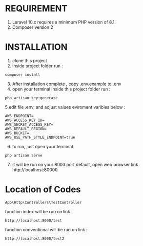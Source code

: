 # REQUIREMENT 
1. Laravel 10.x requires a minimum PHP version of 8.1.
2. Composer version 2

# INSTALLATION
1. clone this project
2. inside project folder run :
```
composer install
```
3. After installation complete , copy .env.example to .env
4. open your terminal inside this project folder run : 
```
php artisan key:generate
```
5 edit file .env, and adjust values eviroment varibles below : 
```
AWS_ENDPOINT=
AWS_ACCESS_KEY_ID=
AWS_SECRET_ACCESS_KEY=
AWS_DEFAULT_REGION=
AWS_BUCKET=
AWS_USE_PATH_STYLE_ENDPOINT=true
```
6. to run, just open your terminal 
```
php artisan serve
```
7.  it  will be run on your 8000 port default, open web browser link http://localhost:80000


# Location of Codes
```
App\Http\Controllers\TestController
```

function index will be run on link :
```
http://localhost:8000/test
```

function conventional will be run on link :
```
http://localhost:8000/test2
```
